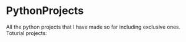 # PythonProjects
All the python projects that I have made so far including exclusive ones.
Toturial projects: 
